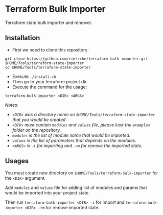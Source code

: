 # Terraform Bulk Importer
Terraform state bulk importer and remover.
## Installation
- First we need to clone this repository: 
```shell
git clone https://github.com/rietzche/terraform-bulk-importer.git $HOME/Tools/terraform-state-importer
cd $HOME/Tools/terraform-state-importer
```
- Execute `./install.sh`
- Then go to your terraform project dir.
- Execute the command for the usage:
```shell
terraform-bulk-importer <DIR> <ARGS>
```
_Notes:_ 
- _`<DIR>` was a directory name on `$HOME/Tools/terraform-state-importer` that you would be created._
- _`<DIR>` must contain `modules` and `values` file, please look the `examples` folder on the repository._
- _`modules` is the list of module name that would be imported._ 
- _`values` is the list of parameters that depends on the modules._
- _`<ARGS>` is `-i` for importing and `-rm` for remove the imported state._

## Usages
You must create new directory on `$HOME/Tools/terraform-bulk-importer` for the `<DIR>` argument.

Add `modules` and `values` file for adding list of modules and params that would be imported into your project state.

Then run `terraform-bulk-importer <DIR> -i` for import and `terraform-bulk-importer <DIR> -rm` for remove imported state.
